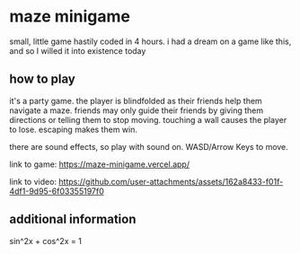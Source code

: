 # maze minigame

small, little game hastily coded in 4 hours. i had a dream on a game like this, and so I willed it into existence today

## how to play

it's a party game. the player is blindfolded as their friends help them navigate a maze.
friends may only guide their friends by giving them directions or telling them to stop moving. 
touching a wall causes the player to lose. escaping makes them win.

there are sound effects, so play with sound on. WASD/Arrow Keys to move.

link to game: https://maze-minigame.vercel.app/

link to video: https://github.com/user-attachments/assets/162a8433-f01f-4df1-9d95-6f03355197f0


## additional information
sin^2x + cos^2x = 1
